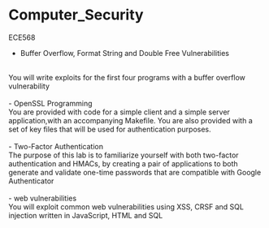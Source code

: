 # Computer_Security
ECE568
- Buffer Overflow, Format String and Double Free Vulnerabilities
</br>
You	will write exploits for	the	first	four programs	with a	buffer overflow vulnerability
</br>
</br>
-	OpenSSL	Programming
</br>
You	are	provided with code	for	a	simple client	and	a	simple server	application,with an	
accompanying Makefile. You are	also provided	with a set of key	files	that will	be used	
for	authentication	purposes.
</br>
</br>
- Two-Factor Authentication
</br>
The purpose of this lab is to familiarize yourself with both two-factor authentication and HMACs,
by creating a pair of applications to both generate and validate one-time passwords that are
compatible with Google Authenticator
</br>
</br>
- web vulnerabilities
</br>
You	will exploit common web vulnerabilities using XSS, CRSF and SQL injection written in JavaScript, HTML and SQL
